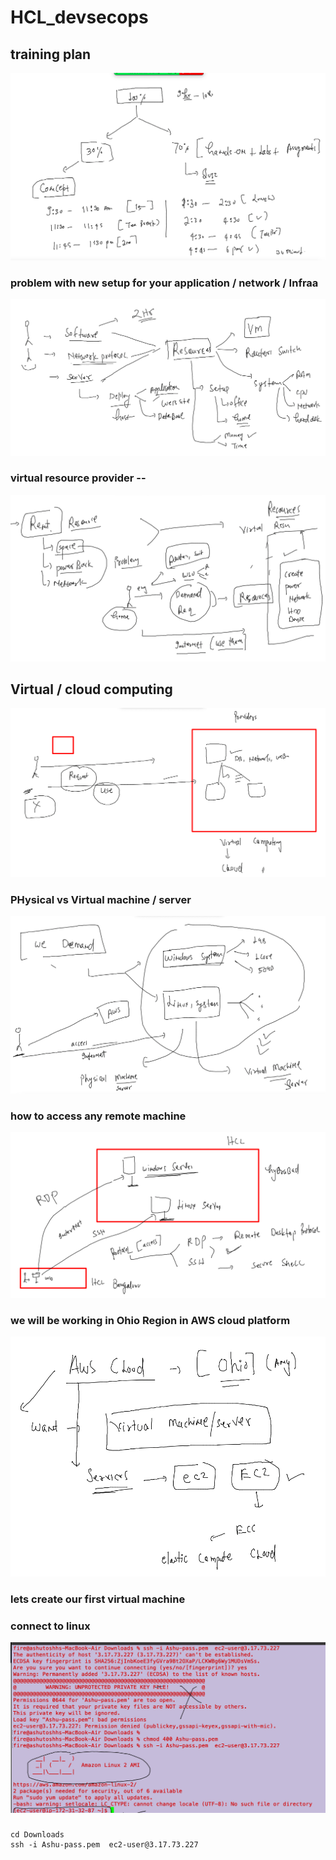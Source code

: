# HCL_devsecops

## training plan 

<img src="plan.png">

### problem with new setup for your application / network / Infraa 

<img src="prob.png">

### virtual resource provider -- 

<img src="vs.png">

## Virtual / cloud computing 

<img src="cp.png">

### PHysical vs Virtual machine / server 

<img src="vm1.png">

### how to access any remote machine 

<img src="access.png">

### we will be working in Ohio Region in AWS cloud platform 

<img src="ec2.png">


### lets create our first virtual machine 

### connect to linux 

<img src="ssh.png">

###

```
cd Downloads
ssh -i Ashu-pass.pem  ec2-user@3.17.73.227 
```
